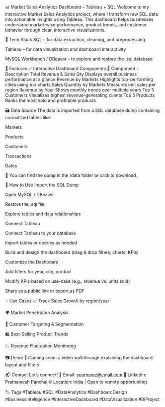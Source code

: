 📊 Market Sales Analytics Dashboard – Tableau + SQL
Welcome to my interactive Market Sales Analytics project, where I transform raw SQL data into actionable insights using Tableau. This dashboard helps businesses understand market-wise performance, product trends, and customer behavior through clear, interactive visualizations.

🧰 Tech Stack
SQL – for data extraction, cleaning, and preprocessing

Tableau – for data visualization and dashboard interactivity

MySQL Workbench / DBeaver – to explore and restore the .sql database

📌 Features
✅ Interactive Dashboard Components
🧩 Component	💡 Description
Total Revenue & Sales Qty	Displays overall business performance at a glance
Revenue by Markets	Highlights top-performing cities using bar charts
Sales Quantity by Markets	Measures unit sales per region
Revenue by Year	Shows monthly trends over multiple years
Top 5 Customers	Visualizes highest revenue-generating clients
Top 5 Products	Ranks the most sold and profitable products

🗃️ Data Source
The data is imported from a SQL database dump containing normalized tables like:

Markets

Products

Customers

Transactions

Dates

📁 You can find the dump in the /data folder or click to download.

🚀 How to Use
Import the SQL Dump

Open MySQL / DBeaver

Restore the .sql file

Explore tables and data relationships

Connect Tableau

Connect Tableau to your database

Import tables or queries as needed

Build and design the dashboard (drag & drop filters, charts, KPIs)

Customize the Dashboard

Add filters for year, city, product

Modify KPIs based on use-case (e.g., revenue vs. units sold)

Share as a public link or export as PDF

💡 Use Cases
📈 Track Sales Growth by region/year

🌍 Market Penetration Analysis

🎯 Customer Targeting & Segmentation

🛍️ Best-Selling Product Trends

📉 Revenue Fluctuation Monitoring

📷 Demo
🎥 Coming soon: a video walkthrough explaining the dashboard layout and filters.

📬 Contact
Let’s connect!
📧 Email: yourname@email.com
🔗 LinkedIn: Prathamesh Panchal
🌐 Location: India | Open to remote opportunities

🏷️ Tags
#Tableau #SQL #DataAnalytics #DashboardDesign #BusinessIntelligence #InteractiveDashboard #DataVisualization #BIProject

